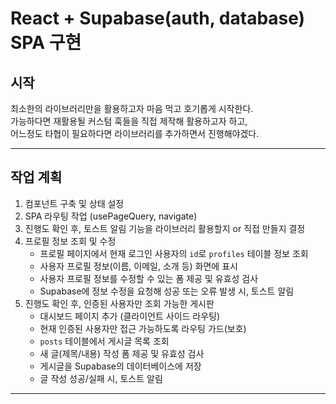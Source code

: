 # React + Supabase(auth, database) SPA 구현

## 시작

최소한의 라이브러리만을 활용하고자 마음 먹고 호기롭게 시작한다.  
가능하다면 재활용될 커스텀 훅들을 직접 제작해 활용하고자 하고,  
어느정도 타협이 필요하다면 라이브러리를 추가하면서 진행해야겠다.

---

## 작업 계획

1. 컴포넌트 구축 및 상태 설정
2. SPA 라우팅 작업 (usePageQuery, navigate)
3. 진행도 확인 후, 토스트 알림 기능을 라이브러리 활용할지 or 직접 만들지 결정
4. 프로필 정보 조회 및 수정
   - 프로필 페이지에서 현재 로그인 사용자의 `id`로 `profiles` 테이블 정보 조회
   - 사용자 프로필 정보(이름, 이메일, 소개 등) 화면에 표시
   - 사용자 프로필 정보를 수정할 수 있는 폼 제공 및 유효성 검사
   - Supabase에 정보 수정을 요청해 성공 또는 오류 발생 시, 토스트 알림
5. 진행도 확인 후, 인증된 사용자만 조회 가능한 게시판
   - 대시보드 페이지 추가 (클라이언트 사이드 라우팅)
   - 현재 인증된 사용자만 접근 가능하도록 라우팅 가드(보호)
   - `posts` 테이블에서 게시글 목록 조회
   - 새 글(제목/내용) 작성 폼 제공 및 유효성 검사
   - 게시글을 Supabase의 데이터베이스에 저장
   - 글 작성 성공/실패 시, 토스트 알림

---
